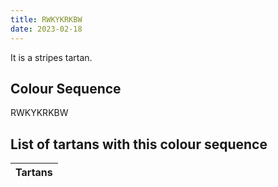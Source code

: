 ```yaml
---
title: RWKYKRKBW
date: 2023-02-18
---
```

<no value>

It is a <no value> stripes tartan.


## Colour Sequence
RWKYKRKBW

## List of tartans with this colour sequence

| Tartans |
|---------------|
